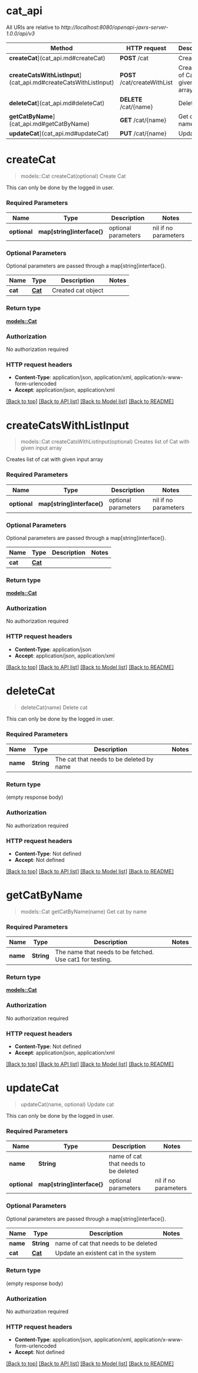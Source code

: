 # cat_api

All URIs are relative to *http://localhost:8080/openapi-jaxrs-server-1.0.0/api/v3*

Method | HTTP request | Description
------------- | ------------- | -------------
**createCat**](cat_api.md#createCat) | **POST** /cat | Create Cat
**createCatsWithListInput**](cat_api.md#createCatsWithListInput) | **POST** /cat/createWithList | Creates list of Cat with given input array
**deleteCat**](cat_api.md#deleteCat) | **DELETE** /cat/{name} | Delete cat
**getCatByName**](cat_api.md#getCatByName) | **GET** /cat/{name} | Get cat by name
**updateCat**](cat_api.md#updateCat) | **PUT** /cat/{name} | Update cat


# **createCat**
> models::Cat createCat(optional)
Create Cat

This can only be done by the logged in user.

### Required Parameters

Name | Type | Description  | Notes
------------- | ------------- | ------------- | -------------
 **optional** | **map[string]interface{}** | optional parameters | nil if no parameters

### Optional Parameters
Optional parameters are passed through a map[string]interface{}.

Name | Type | Description  | Notes
------------- | ------------- | ------------- | -------------
 **cat** | [**Cat**](Cat.md)| Created cat object | 

### Return type

[**models::Cat**](Cat.md)

### Authorization

No authorization required

### HTTP request headers

 - **Content-Type**: application/json, application/xml, application/x-www-form-urlencoded
 - **Accept**: application/json, application/xml

[[Back to top]](#) [[Back to API list]](../README.md#documentation-for-api-endpoints) [[Back to Model list]](../README.md#documentation-for-models) [[Back to README]](../README.md)

# **createCatsWithListInput**
> models::Cat createCatsWithListInput(optional)
Creates list of Cat with given input array

Creates list of cat with given input array

### Required Parameters

Name | Type | Description  | Notes
------------- | ------------- | ------------- | -------------
 **optional** | **map[string]interface{}** | optional parameters | nil if no parameters

### Optional Parameters
Optional parameters are passed through a map[string]interface{}.

Name | Type | Description  | Notes
------------- | ------------- | ------------- | -------------
 **cat** | [**Cat**](Cat.md)|  | 

### Return type

[**models::Cat**](Cat.md)

### Authorization

No authorization required

### HTTP request headers

 - **Content-Type**: application/json
 - **Accept**: application/json, application/xml

[[Back to top]](#) [[Back to API list]](../README.md#documentation-for-api-endpoints) [[Back to Model list]](../README.md#documentation-for-models) [[Back to README]](../README.md)

# **deleteCat**
> deleteCat(name)
Delete cat

This can only be done by the logged in user.

### Required Parameters

Name | Type | Description  | Notes
------------- | ------------- | ------------- | -------------
  **name** | **String**| The cat that needs to be deleted by name | 

### Return type

 (empty response body)

### Authorization

No authorization required

### HTTP request headers

 - **Content-Type**: Not defined
 - **Accept**: Not defined

[[Back to top]](#) [[Back to API list]](../README.md#documentation-for-api-endpoints) [[Back to Model list]](../README.md#documentation-for-models) [[Back to README]](../README.md)

# **getCatByName**
> models::Cat getCatByName(name)
Get cat by name



### Required Parameters

Name | Type | Description  | Notes
------------- | ------------- | ------------- | -------------
  **name** | **String**| The name that needs to be fetched. Use cat1 for testing.  | 

### Return type

[**models::Cat**](Cat.md)

### Authorization

No authorization required

### HTTP request headers

 - **Content-Type**: Not defined
 - **Accept**: application/json, application/xml

[[Back to top]](#) [[Back to API list]](../README.md#documentation-for-api-endpoints) [[Back to Model list]](../README.md#documentation-for-models) [[Back to README]](../README.md)

# **updateCat**
> updateCat(name, optional)
Update cat

This can only be done by the logged in user.

### Required Parameters

Name | Type | Description  | Notes
------------- | ------------- | ------------- | -------------
  **name** | **String**| name of cat that needs to be deleted | 
 **optional** | **map[string]interface{}** | optional parameters | nil if no parameters

### Optional Parameters
Optional parameters are passed through a map[string]interface{}.

Name | Type | Description  | Notes
------------- | ------------- | ------------- | -------------
 **name** | **String**| name of cat that needs to be deleted | 
 **cat** | [**Cat**](Cat.md)| Update an existent cat in the system | 

### Return type

 (empty response body)

### Authorization

No authorization required

### HTTP request headers

 - **Content-Type**: application/json, application/xml, application/x-www-form-urlencoded
 - **Accept**: Not defined

[[Back to top]](#) [[Back to API list]](../README.md#documentation-for-api-endpoints) [[Back to Model list]](../README.md#documentation-for-models) [[Back to README]](../README.md)

